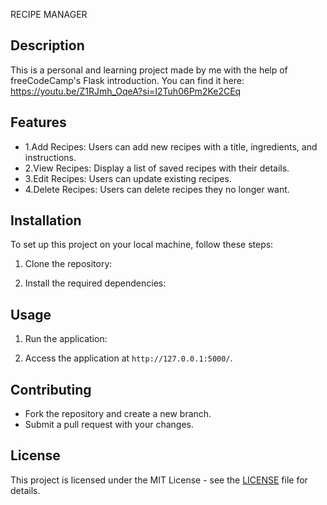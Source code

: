RECIPE MANAGER
## Description
This is a personal and learning project made by me with the help of freeCodeCamp's Flask introduction. You can find it here: https://youtu.be/Z1RJmh_OqeA?si=I2Tuh06Pm2Ke2CEq

## Features
- 1.Add Recipes: Users can add new recipes with a title, ingredients, and instructions.
-  2.View Recipes: Display a list of saved recipes with their details.
-  3.Edit Recipes: Users can update existing recipes.
-  4.Delete Recipes: Users can delete recipes they no longer want. 

## Installation
To set up this project on your local machine, follow these steps:
1. Clone the repository:

2. Install the required dependencies:

## Usage
1. Run the application:

2. Access the application at `http://127.0.0.1:5000/`.

## Contributing
- Fork the repository and create a new branch.
- Submit a pull request with your changes.

## License

This project is licensed under the MIT License - see the [LICENSE](LICENSE) file for details.
